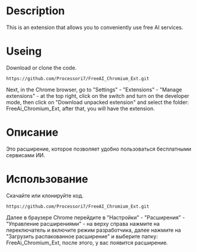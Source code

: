 # Description
This is an extension that allows you to conveniently use free AI services.

# Useing

Download or clone the code. 
```
https://github.com/Processori7/FreeAI_Chromium_Ext.git
```
Next, in the Chrome browser, go to "Settings" - "Extensions" - "Manage extensions" - at the top right, click on the switch and turn on the developer mode, then click on "Download unpacked extension" and select the folder: FreeAi_Chromium_Ext, after that, you will have the extension.

# Описание 
Это расширение, которое позволяет удобно пользоваться бесплатными сервисами ИИ. 

# Использование 

Скачайте или клонируйте код. 
```
https://github.com/Processori7/FreeAI_Chromium_Ext.git
```
Далее в браузере Chrome перейдите в "Настройки" - "Расширения" - "Управление расширениями" - на верху справа нажмите на переключатель и включите режим разработчика, далее нажмите на "Загрузить распакованное расширение" и выберите папку: FreeAi_Chromium_Ext, после этого, у вас появится расширение.
